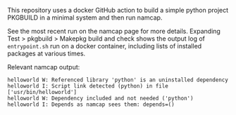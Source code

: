This repository uses a docker GitHub action to build a simple python project
PKGBUILD in a minimal system and then run namcap.

See the most recent run on the namcap page for more details.
Expanding Test > pkgbuild > Makepkg build and check shows the output log of `entrypoint.sh` run on a docker container, including lists of installed packages at various times.

Relevant namcap output:

    helloworld W: Referenced library 'python' is an uninstalled dependency
    helloworld I: Script link detected (python) in file ['usr/bin/helloworld']
    helloworld W: Dependency included and not needed ('python')
    helloworld I: Depends as namcap sees them: depends=()
